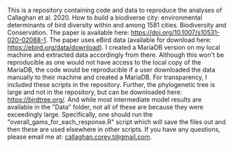 This is a repository containing code and data to reproduce the analyses of Callaghan et al. 2020. How to build a biodiverse city: environmental determinants of bird diversity within and among 1581 cities. Biodiversity and Conservation. The paper is available here: https://doi.org/10.1007/s10531-020-02088-1. The paper uses eBird data (available for download here: https://ebird.org/data/download). I created a MariaDB version on my local machine and extracted data accordingly from there. Although this won't be reproducible as one would not have access to the local copy of the MariaDB, the code would be reproducible if a user downloaded the data manually to their machine and created a MariaDB. For transparency, I included these scripts in the repository. Further, the phylogenetic tree is large and not in the repository, but can be downloaded here: https://birdtree.org/. And while most intermediate model results are available in the "Data" folder, not all of these are because they were exceedingly large. Specifically, one should run the "overall_gams_for_each_response.R" script which will save the files out and then these are used elsewhere in other scripts. If you have any questions, please email me at: callaghan.corey.t@gmail.com.

